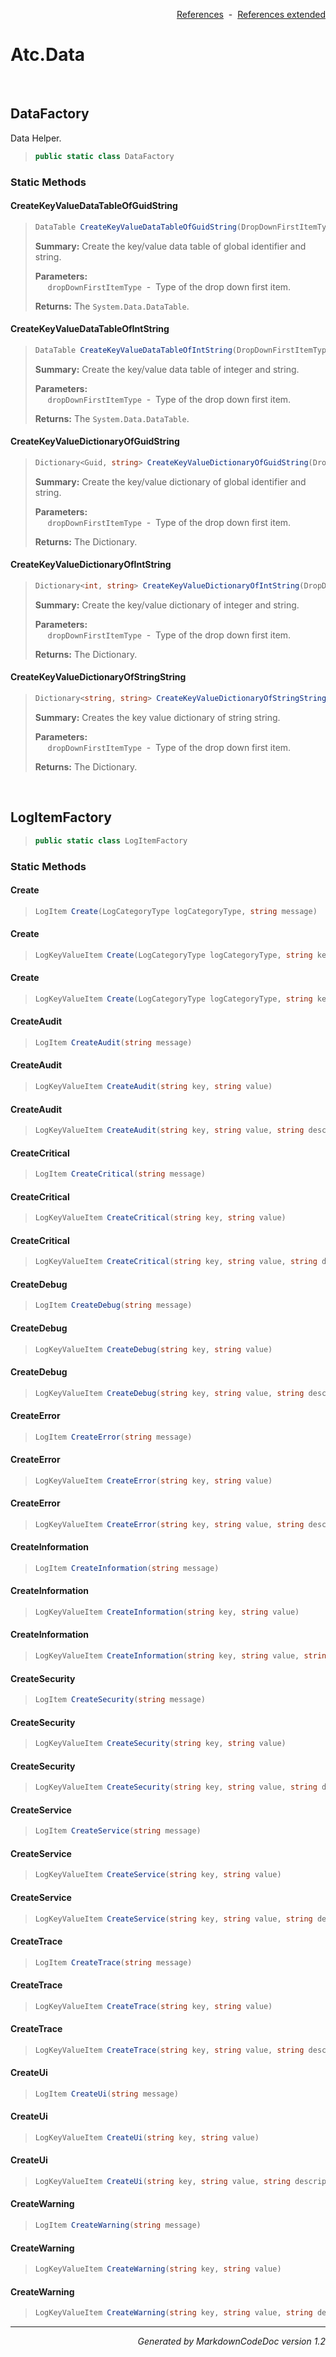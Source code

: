 <div style='text-align: right'>

[References](Index.md)&nbsp;&nbsp;-&nbsp;&nbsp;[References extended](IndexExtended.md)
</div>

# Atc.Data

<br />

## DataFactory
Data Helper.

>```csharp
>public static class DataFactory
>```

### Static Methods

#### CreateKeyValueDataTableOfGuidString
>```csharp
>DataTable CreateKeyValueDataTableOfGuidString(DropDownFirstItemType dropDownFirstItemType = None)
>```
><b>Summary:</b> Create the key/value data table of global identifier and string.
>
><b>Parameters:</b><br>
>&nbsp;&nbsp;&nbsp;&nbsp;&nbsp;`dropDownFirstItemType`&nbsp;&nbsp;-&nbsp;&nbsp;Type of the drop down first item.<br />
>
><b>Returns:</b> The `System.Data.DataTable`.
#### CreateKeyValueDataTableOfIntString
>```csharp
>DataTable CreateKeyValueDataTableOfIntString(DropDownFirstItemType dropDownFirstItemType = None)
>```
><b>Summary:</b> Create the key/value data table of integer and string.
>
><b>Parameters:</b><br>
>&nbsp;&nbsp;&nbsp;&nbsp;&nbsp;`dropDownFirstItemType`&nbsp;&nbsp;-&nbsp;&nbsp;Type of the drop down first item.<br />
>
><b>Returns:</b> The `System.Data.DataTable`.
#### CreateKeyValueDictionaryOfGuidString
>```csharp
>Dictionary<Guid, string> CreateKeyValueDictionaryOfGuidString(DropDownFirstItemType dropDownFirstItemType = None)
>```
><b>Summary:</b> Create the key/value dictionary of global identifier and string.
>
><b>Parameters:</b><br>
>&nbsp;&nbsp;&nbsp;&nbsp;&nbsp;`dropDownFirstItemType`&nbsp;&nbsp;-&nbsp;&nbsp;Type of the drop down first item.<br />
>
><b>Returns:</b> The Dictionary.
#### CreateKeyValueDictionaryOfIntString
>```csharp
>Dictionary<int, string> CreateKeyValueDictionaryOfIntString(DropDownFirstItemType dropDownFirstItemType = None)
>```
><b>Summary:</b> Create the key/value dictionary of integer and string.
>
><b>Parameters:</b><br>
>&nbsp;&nbsp;&nbsp;&nbsp;&nbsp;`dropDownFirstItemType`&nbsp;&nbsp;-&nbsp;&nbsp;Type of the drop down first item.<br />
>
><b>Returns:</b> The Dictionary.
#### CreateKeyValueDictionaryOfStringString
>```csharp
>Dictionary<string, string> CreateKeyValueDictionaryOfStringString(DropDownFirstItemType dropDownFirstItemType = None)
>```
><b>Summary:</b> Creates the key value dictionary of string string.
>
><b>Parameters:</b><br>
>&nbsp;&nbsp;&nbsp;&nbsp;&nbsp;`dropDownFirstItemType`&nbsp;&nbsp;-&nbsp;&nbsp;Type of the drop down first item.<br />
>
><b>Returns:</b> The Dictionary.

<br />

## LogItemFactory

>```csharp
>public static class LogItemFactory
>```

### Static Methods

#### Create
>```csharp
>LogItem Create(LogCategoryType logCategoryType, string message)
>```
#### Create
>```csharp
>LogKeyValueItem Create(LogCategoryType logCategoryType, string key, string value)
>```
#### Create
>```csharp
>LogKeyValueItem Create(LogCategoryType logCategoryType, string key, string value, string description)
>```
#### CreateAudit
>```csharp
>LogItem CreateAudit(string message)
>```
#### CreateAudit
>```csharp
>LogKeyValueItem CreateAudit(string key, string value)
>```
#### CreateAudit
>```csharp
>LogKeyValueItem CreateAudit(string key, string value, string description)
>```
#### CreateCritical
>```csharp
>LogItem CreateCritical(string message)
>```
#### CreateCritical
>```csharp
>LogKeyValueItem CreateCritical(string key, string value)
>```
#### CreateCritical
>```csharp
>LogKeyValueItem CreateCritical(string key, string value, string description)
>```
#### CreateDebug
>```csharp
>LogItem CreateDebug(string message)
>```
#### CreateDebug
>```csharp
>LogKeyValueItem CreateDebug(string key, string value)
>```
#### CreateDebug
>```csharp
>LogKeyValueItem CreateDebug(string key, string value, string description)
>```
#### CreateError
>```csharp
>LogItem CreateError(string message)
>```
#### CreateError
>```csharp
>LogKeyValueItem CreateError(string key, string value)
>```
#### CreateError
>```csharp
>LogKeyValueItem CreateError(string key, string value, string description)
>```
#### CreateInformation
>```csharp
>LogItem CreateInformation(string message)
>```
#### CreateInformation
>```csharp
>LogKeyValueItem CreateInformation(string key, string value)
>```
#### CreateInformation
>```csharp
>LogKeyValueItem CreateInformation(string key, string value, string description)
>```
#### CreateSecurity
>```csharp
>LogItem CreateSecurity(string message)
>```
#### CreateSecurity
>```csharp
>LogKeyValueItem CreateSecurity(string key, string value)
>```
#### CreateSecurity
>```csharp
>LogKeyValueItem CreateSecurity(string key, string value, string description)
>```
#### CreateService
>```csharp
>LogItem CreateService(string message)
>```
#### CreateService
>```csharp
>LogKeyValueItem CreateService(string key, string value)
>```
#### CreateService
>```csharp
>LogKeyValueItem CreateService(string key, string value, string description)
>```
#### CreateTrace
>```csharp
>LogItem CreateTrace(string message)
>```
#### CreateTrace
>```csharp
>LogKeyValueItem CreateTrace(string key, string value)
>```
#### CreateTrace
>```csharp
>LogKeyValueItem CreateTrace(string key, string value, string description)
>```
#### CreateUi
>```csharp
>LogItem CreateUi(string message)
>```
#### CreateUi
>```csharp
>LogKeyValueItem CreateUi(string key, string value)
>```
#### CreateUi
>```csharp
>LogKeyValueItem CreateUi(string key, string value, string description)
>```
#### CreateWarning
>```csharp
>LogItem CreateWarning(string message)
>```
#### CreateWarning
>```csharp
>LogKeyValueItem CreateWarning(string key, string value)
>```
#### CreateWarning
>```csharp
>LogKeyValueItem CreateWarning(string key, string value, string description)
>```
<hr /><div style='text-align: right'><i>Generated by MarkdownCodeDoc version 1.2</i></div>

